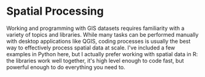 # Spatial Processing

Working and programming with GIS datasets requires familiarity with a variety of topics and libraries.  While many tasks can be performed manually with desktop applications like QGIS, coding processes is usually the best way to effectively process spatial data at scale.  I've included a few examples in Python here, but I actually prefer working with spatial data in R: the libraries work well together, it's high level enough to code fast, but powerful enough to do everything you need to.
